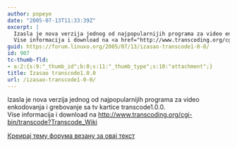```yaml
---
author: popeye
date: "2005-07-13T11:33:39Z"
excerpt: |
  Izasla je nova verzija jednog od najpopularnijih programa za video enkodovanja i grebovanje sa tv kartice transcode1.0.0.
  Vise informacija i download na <a href="http://www.transcoding.org/cgi-bin/transcode?Transcode_Wiki">http://www.transcoding.org/cgi-bin/transcode?Transcode_Wiki</a>
guid: https://forum.linuxo.org/2005/07/13/izasao-transcode1-0-0/
id: 907
tc-thumb-fld:
- a:2:{s:9:"_thumb_id";b:0;s:11:"_thumb_type";s:10:"attachment";}
title: Izasao transcode1.0.0
url: /izasao-transcode1-0-0/
---
```

Izasla je nova verzija jednog od najpopularnijih programa za video enkodovanja i grebovanje sa tv kartice transcode1.0.0.  
Vise informacija i download na <http://www.transcoding.org/cgi-bin/transcode?Transcode_Wiki><!--break-->

[Креирај тему форума везану за овај текст](https://linuxo.org/nova-tema-na-forumu/?se_pid=907)